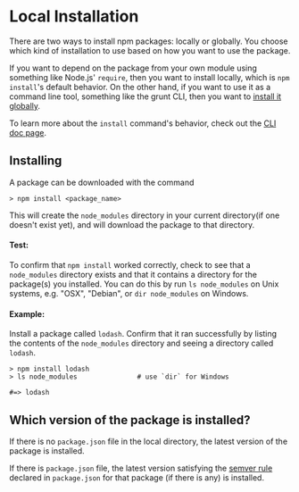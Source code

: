 # Local Installation

There are two ways to install npm packages: locally or globally. You choose which kind of
installation to use based on how you want to use the package.

If you want to depend on the package from your own module using something like Node.js'
`require`, then you want to install locally, which is `npm install`'s default behavior.
On the other hand, if you want to use it as a command line tool, something like the grunt CLI,
then you want to [install it globally](/getting-started/installing-npm-packages-globally).

To learn more about the `install` command's behavior, check out the [CLI doc page][1].

## Installing

A package can be downloaded with the command

```
> npm install <package_name>
```

This will create the `node_modules` directory in your current directory(if one doesn't exist yet),
and will download the package to that directory.

#### Test:

To confirm that `npm install` worked correctly, check to see that a `node_modules`
directory exists and that it contains a directory for the package(s) you installed.
You can do this by run `ls node_modules` on Unix systems, e.g. "OSX", "Debian", or `dir node_modules`
on Windows.

#### Example:

Install a package called `lodash`. Confirm that it ran successfully by listing the
contents of the `node_modules` directory and seeing a directory called `lodash`.

```
> npm install lodash
> ls node_modules               # use `dir` for Windows

#=> lodash
```

## Which version of the package is installed?

If there is no `package.json` file in the local directory, the latest version of the
package is installed.

If there is `package.json` file, the latest version satisfying the [semver rule][2]
declared in `package.json` for that package (if there is any) is installed.

[1]: /cli/install
[2]: /getting-started/semantic-versioning
